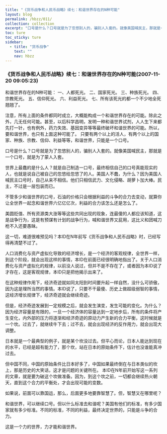 ```yaml
---
title: "《货币战争和人民币战略》续七：和谐世界存在的N种可能"
layout: blog
permalink: /hbzz/011/
collection: collection
excerpt: "口号是什么？口号就是为了忽悠别人的，骗别人入套的。就像美国喊民主，那就是一个口号，就是为了蒙人入套。"
toc: ture
toc_sticky: ture
sidebar:
  - title: "货币战争"
    text: ""
    nav: hbzz
---
```


### 《货币战争和人民币战略》续七：和谐世界存在的N种可能(2007-11-20 09:05:23)

和谐世界存在的N种可能：
一、人都死光。
二、国家死光。
三、种族死光。
四、宗教死光。
五、信仰死光。
六、利益死光。
七、所有该死光的都一个不少地全死翘翘了。

注意，所有上面的条件都同时成立，大概能构成一个和谐世界存在的可能。除此之外，几无任何可能。甚至，以后科学昌明，发明一种和谐世界试剂，人人生下来都先打一针，也有例外，药力失效、基因变异等等最终破坏和谐世界的可能。所以，要和谐世界，也只有上面这种可能了。
只要有两个以上的活人，有两个以上的国家、种族、宗教、信仰、利益等等，和谐世界，只能是一个口号。

口号是什么？口号就是为了忽悠别人的，骗别人入套的。就像美国喊民主，那就是一个口号，就是为了蒙人入套。

世界上最蠢的是什么人？就是自己制造一口号，最终相信自己的口号真能现实的人，也就是说自己被自己的忽悠给忽悠了的人。美国人不蠢，为什么？因为美国人喊民主口号时，自己从来不相信。他们只相信武力、文化侵略、胡萝卜加大棒。民主，不过是一层包装而已。

不管多少和谐世界的口号，石油的价格只会根据利益的斗争的合力去变动，就算你让全世界一起念和谐世界六亿亿亿次，利益的合力该怎么还是怎么了。

美圆贬值、所有资源类大涨等等这些共同出现的现象，连最傻的人都应该知道，这是战争行为，这是有预谋有计划的战争行为，喊和谐世界又屁用，这比义和团喊刀枪不入还要愚昧。

这一切，难道很难预见吗？本ID在N年前写《货币战争和人民币战略》时，已经写得再清楚不过了。

人口消费化与资产虚拟化导致的经济增长，是一个经济的客观规律，全世界一样，到这个阶段，就会出现这样的事情，本ID在前面已经很明确地指出了。关于人口消费化与资产虚拟化的规律，以前没人说过，但并不是不存在了，或者因为本ID说了才存在，这是客观规律，本ID只是把他揭示出来了。

在这种规律作用下，经济奇迹就如同太阳到时间要升起一样自然，没什么可骄傲，因为这是理所当然的事情。本ID说了，只要不干最傻、历史上做超级弱智的事情，这经济增长规律下，经济奇迹就会继续奇迹。

但是，经济奇迹发展到一定规模之后，就会发生演变，发生可能的变化。为什么？因为经济容量是有限的，一旦一个经济体的容量达到一定地步后，所有的条件将产生变化，内外部的压力将逐渐和经济奇迹的原动力产生新的合力平衡，这时候就是一个坎。过去了，就继续牛下去；过不去，就会出现经济的反作用力，就会出现大调整。

日本就是一个最典型的例子，就是某个坎没过去。但平心而论，日本人能达到现在的水平，已经是超有能力了，那个坎，站在日本的原始条件下，估计也没谁能真冲过去。

但中国不同，中国的原始条件比日本好多了，中国如果最终倒在与日本类似的坎上，那是历史的大笑话，这才是问题的关键所在。
本ID在N年前开始写这一系列的文章，就是要为破这个坎做准备。因为，到这个坎之前，一切都会继续热火朝天，直到这个合力的平衡处，才会出现可能的变数。

如果说，前面可以靠国运，那么，后面更多地要靠智慧了。但，智慧又在哪里呢？

和谐世界，可以继续口号。但以什么标准去和谐呢？美国有他们的标准，有多少国家就有多少标准。不同的标准，不同的利益，最终决定世界的，只能是斗争的合力。

这是一个力的世界，力才能和谐世界。
